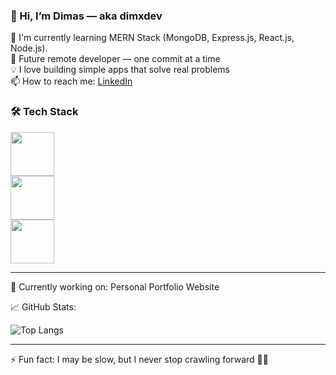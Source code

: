 ### 👋 Hi, I’m Dimas — aka dimxdev

🧠 I'm currently learning MERN Stack (MongoDB, Express.js, React.js, Node.js).  
🚀 Future remote developer — one commit at a time  
💡 I love building simple apps that solve real problems  
📫 How to reach me: [LinkedIn](https://linkedin.com/in/dimxdev)

### 🛠️ Tech Stack

<p align="left">
  <!-- Baris 1 -->
  <img src="https://skillicons.dev/icons?i=html,css,js,ts,tailwind,react" style="height:70px;" />
  <br />
  <!-- Baris 2 -->
  <img src="https://skillicons.dev/icons?i=next,nodejs,express,python,java,c" style="height:70px;" />
  <br />
  <!-- Baris 3 -->
  <img src="https://skillicons.dev/icons?i=mongodb,postgres,mysql,figma" style="height:70px;" />
</p>





---

🎯 Currently working on: Personal Portfolio Website  

📈 GitHub Stats:  

<!--![Top Langs](https://github-readme-stats.vercel.app/api/top-langs/?username=dimxdev&layout=compact&theme=dark)-->
![Top Langs](https://github-readme-stats.vercel.app/api/top-langs/?username=dimxdev&layout=compact&theme=tokyonight)



---

⚡ Fun fact: I may be slow, but I never stop crawling forward 🐢💪

<!---
dimxdev/dimxdev is a ✨ special ✨ repository because its `README.md` (this file) appears on your GitHub profile.
You can click the Preview link to take a look at your changes.
--->
